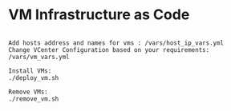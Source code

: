 # VM Infrastructure as Code
```

Add hosts address and names for vms : /vars/host_ip_vars.yml
Change VCenter Configuration based on your requirements: /vars/vm_vars.yml

Install VMs:
./deploy_vm.sh

Remove VMs:
./remove_vm.sh
```
